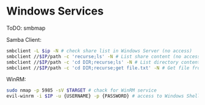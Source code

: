 # Windows Services

ToDO: smbmap

Samba Client:
``` bash
smbclient -L $ip -N # check share list in Windows Server (no access)
smbclient //$IP/path -c 'recurse;ls' -N # List share content (no access)
smbclient //$IP/path -c 'cd DIR;recurse;ls' -N # List directory content
smbclient //$IP/path -c 'cd DIR;recurse;get file.txt' -N # Get file from directory
```

WinRM:
``` bash
sudo nmap -p 5985 -sV $TARGET # chack for WinRM service
evil-winrm -i $IP -u {USERNAME} -p {PASSWORD} # access to Windows Shell
```
